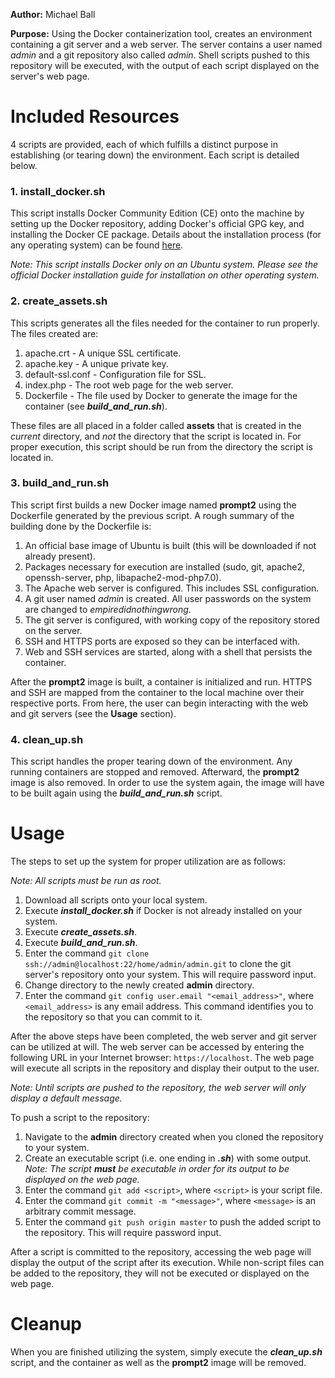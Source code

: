 **Author:** Michael Ball

**Purpose:** Using the Docker containerization tool, creates an environment containing a git server and a web server. The server contains a user named *admin* and a git repository also called *admin*. Shell scripts pushed to this repository will be executed, with the output of each script displayed on the server's web page.

# Included Resources
4 scripts are provided, each of which fulfills a distinct purpose in establishing (or tearing down) the environment. Each script is detailed below.

### 1. install_docker.sh
This script installs Docker Community Edition (CE) onto the machine by setting up the Docker repository, adding Docker's official GPG key, and installing the Docker CE package. Details about the installation process (for any operating system) can be found [here](https://docs.docker.com/install/linux/docker-ce/ubuntu/ "Docker Official Installation Document").

*Note: This script installs Docker only on an Ubuntu system. Please see the official Docker installation guide for installation on other operating system.*
### 2. create_assets.sh
This scripts generates all the files needed for the container to run properly. The files created are:
1. apache.crt - A unique SSL certificate.
2. apache.key - A unique private key.
3. default-ssl.conf - Configuration file for SSL.
4. index.php - The root web page for the web server.
5. Dockerfile - The file used by Docker to generate the image for the container (see _**build_and_run.sh**_).

These files are all placed in a folder called **assets** that is created in the *current* directory, and *not* the directory that the script is located in. For proper execution, this script should be run from the directory the script is located in.
### 3. build_and_run.sh
This script first builds a new Docker image named **prompt2** using the Dockerfile generated by the previous script. A rough summary of the building done by the Dockerfile is:
1. An official base image of Ubuntu is built (this will be downloaded if not already present).
2. Packages necessary for execution are installed (sudo, git, apache2, openssh-server, php, libapache2-mod-php7.0).
3. The Apache web server is configured. This includes SSL configuration.
4. A git user named *admin* is created. All user passwords on the system are changed to *empiredidnothingwrong*.
5. The git server is configured, with working copy of the repository stored on the server.
6. SSH and HTTPS ports are exposed so they can be interfaced with.
7. Web and SSH services are started, along with a shell that persists the container.

After the **prompt2** image is built, a container is initialized and run. HTTPS and SSH are mapped from the container to the local machine over their respective ports. From here, the user can begin interacting with the web and git servers (see the **Usage** section).

### 4. clean_up.sh

This script handles the proper tearing down of the environment. Any running containers are stopped and removed. Afterward, the **prompt2** image is also removed. In order to use the system again, the image will have to be built again using the _**build_and_run.sh**_ script.

# Usage
The steps to set up the system for proper utilization are as follows:

*Note: All scripts must be run as root.*
1. Download all scripts onto your local system.
2. Execute _**install_docker.sh**_ if Docker is not already installed on your system.
3. Execute _**create_assets.sh**_.
4. Execute _**build_and_run.sh**_.
5. Enter the command `git clone ssh://admin@localhost:22/home/admin/admin.git` to clone the git server's repository onto your system. This will require password input.
6. Change directory to the newly created **admin** directory.
7. Enter the command `git config user.email "<email_address>"`, where `<email_address>` is any email address. This command identifies you to the repository so that you can commit to it.

After the above steps have been completed, the web server and git server can be utilized at will. The web server can be accessed by entering the following URL in your Internet browser: `https://localhost`. The web page will execute all scripts in the repository and display their output to the user.

*Note: Until scripts are pushed to the repository, the web server will only display a default message.*

To push a script to the repository:
1. Navigate to the **admin** directory created when you cloned the repository to your system.
2. Create an executable script (i.e. one ending in _**.sh**_) with some output.
   *Note: The script __must__ be executable in order for its output to be displayed on the web page.*
4. Enter the command `git add <script>`, where `<script>` is your script file.
5. Enter the command `git commit -m "<message>"`, where `<message>` is an arbitrary commit message.
6. Enter the command `git push origin master` to push the added script to the repository. This will require password input.

After a script is committed to the repository, accessing the web page will display the output of the script after its execution. While non-script files can be added to the repository, they will not be executed or displayed on the web page.

# Cleanup
When you are finished utilizing the system, simply execute the _**clean_up.sh**_ script, and the container as well as the **prompt2** image will be removed.
